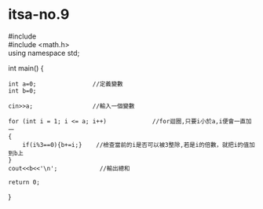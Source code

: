 # itsa-no.9


#include <iostream>  
#include <math.h>  
using namespace std;  
  
 int main() {  
    
    int a=0;                //定義變數
    int b=0;  
    
    cin>>a;                 //輸入一個變數
   
    for (int i = 1; i <= a; i++)             //for迴圈,只要i小於a,i便會一直加一
    {  
        if(i%3==0){b+=i;}    //檢查當前的i是否可以被3整除,若是i的倍數，就把i的值加到b上
    }  
    cout<<b<<'\n';            //輸出總和
       
    return 0;  
}  
